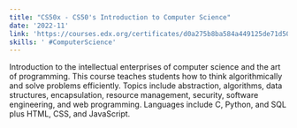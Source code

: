 ```yaml
---
title: "CS50x - CS50's Introduction to Computer Science"
date: '2022-11'
link: 'https://courses.edx.org/certificates/d0a275b8ba584a449125de71d5023002'
skills: ' #ComputerScience'
---
```

Introduction to the intellectual enterprises of computer science and the art of programming. This course teaches students how to think algorithmically and solve problems efficiently. Topics include abstraction, algorithms, data structures, encapsulation, resource management, security, software engineering, and web programming. Languages include C, Python, and SQL plus HTML, CSS, and JavaScript. 